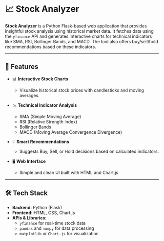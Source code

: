 # 📈 Stock Analyzer

**Stock Analyzer** is a Python Flask-based web application that provides insightful stock analysis using historical market data. It fetches data using the `yfinance` API and generates interactive charts for technical indicators like SMA, RSI, Bollinger Bands, and MACD. The tool also offers buy/sell/hold recommendations based on these indicators.

---

## 🚀 Features

- 📊 **Interactive Stock Charts**
  - Visualize historical stock prices with candlesticks and moving averages.
  
- 📉 **Technical Indicator Analysis**
  - SMA (Simple Moving Average)
  - RSI (Relative Strength Index)
  - Bollinger Bands
  - MACD (Moving Average Convergence Divergence)

- 💡 **Smart Recommendations**
  - Suggests Buy, Sell, or Hold decisions based on calculated indicators.

- 🖥️ **Web Interface**
  - Simple and clean UI built with HTML and Chart.js.

---

## 🛠️ Tech Stack

- **Backend**: Python (Flask)
- **Frontend**: HTML, CSS, Chart.js
- **APIs & Libraries**:
  - `yfinance` for real-time stock data
  - `pandas` and `numpy` for data processing
  - `matplotlib` or `Chart.js` for visualization


